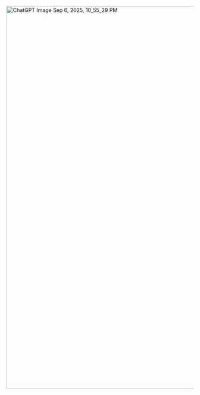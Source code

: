 <img width="1536" height="1024" alt="ChatGPT Image Sep 6, 2025, 10_55_29 PM" src="https://github.com/user-attachments/assets/6b67e137-e310-4217-aeeb-7f20d01c72b0" />
